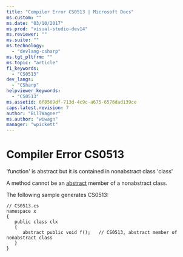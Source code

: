 ```yaml
---
title: "Compiler Error CS0513 | Microsoft Docs"
ms.custom: ""
ms.date: "03/10/2017"
ms.prod: "visual-studio-dev14"
ms.reviewer: ""
ms.suite: ""
ms.technology: 
  - "devlang-csharp"
ms.tgt_pltfrm: ""
ms.topic: "article"
f1_keywords: 
  - "CS0513"
dev_langs: 
  - "CSharp"
helpviewer_keywords: 
  - "CS0513"
ms.assetid: 6f8569df-713d-4c9c-a675-6576dad139ce
caps.latest.revision: 7
author: "BillWagner"
ms.author: "wiwagn"
manager: "wpickett"
---
```

# Compiler Error CS0513
'function' is abstract but it is contained in nonabstract class 'class'  
  
 A method cannot be an [abstract](../../csharp/language-reference/keywords/abstract.md) member of a nonabstract class.  
  
 The following sample generates CS0513:  
  
```  
// CS0513.cs  
namespace x  
{  
   public class clx  
   {  
      abstract public void f();   // CS0513, abstract member of nonabstract class  
   }  
}  
```